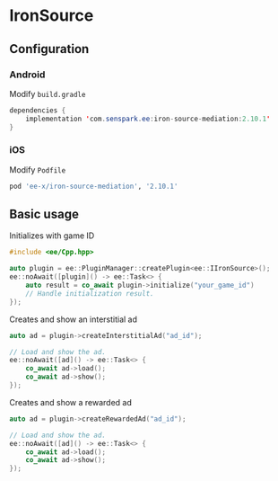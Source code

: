 # IronSource
## Configuration
### Android
Modify `build.gradle`
```java
dependencies {
    implementation 'com.senspark.ee:iron-source-mediation:2.10.1'
}
```

### iOS
Modify `Podfile`
```ruby
pod 'ee-x/iron-source-mediation', '2.10.1'
```

## Basic usage
Initializes with game ID
```cpp
#include <ee/Cpp.hpp>

auto plugin = ee::PluginManager::createPlugin<ee::IIronSource>();
ee::noAwait([plugin]() -> ee::Task<> {
    auto result = co_await plugin->initialize("your_game_id")
    // Handle initialization result.
});
```

Creates and show an interstitial ad
```cpp
auto ad = plugin->createInterstitialAd("ad_id");

// Load and show the ad.
ee::noAwait([ad]() -> ee::Task<> {
    co_await ad->load();
    co_await ad->show();
});
```

Creates and show a rewarded ad
```cpp
auto ad = plugin->createRewardedAd("ad_id");

// Load and show the ad.
ee::noAwait([ad]() -> ee::Task<> {
    co_await ad->load();
    co_await ad->show();
});
```